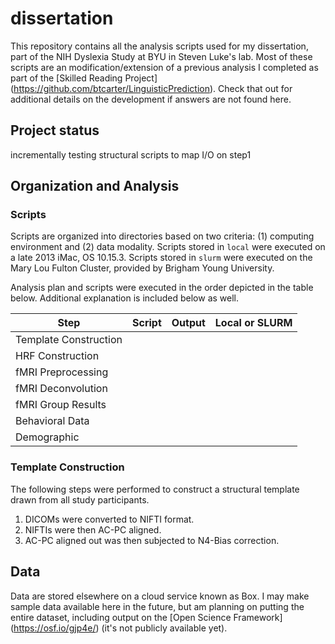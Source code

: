 # dissertation

This repository contains all the analysis scripts used for my dissertation, part of the NIH Dyslexia Study at BYU in Steven Luke's lab. Most of these scripts are an modification/extension of a previous analysis I completed as part of the [Skilled Reading Project] (https://github.com/btcarter/LinguisticPrediction). Check that out for additional details on the development if answers are not found here.

## Project status

incrementally testing structural scripts to map I/O on step1






## Organization and Analysis

### Scripts
Scripts are organized into directories based on two criteria: (1) computing environment and (2) data modality. Scripts stored in `local` were executed on a late 2013 iMac, OS 10.15.3. Scripts stored in `slurm` were executed on the Mary Lou Fulton Cluster, provided by Brigham Young University.

Analysis plan and scripts were executed in the order depicted in the table below. Additional explanation is included below as well.

| Step | Script | Output | Local or SLURM |
|------|--------|--------|----------------|
| Template Construction |
| HRF Construction |
| fMRI Preprocessing |
| fMRI Deconvolution |
| fMRI Group Results |
| Behavioral Data |
| Demographic |

### Template Construction

The following steps were performed to construct a structural template drawn from all study participants.

1. DICOMs were converted to NIFTI format.
2. NIFTIs were then AC-PC aligned.
3. AC-PC aligned out was then subjected to N4-Bias correction.

## Data

Data are stored elsewhere on a cloud service known as Box. I may make sample data available here in the future, but am planning on putting the entire dataset, including output on the [Open Science Framework] (https://osf.io/gjp4e/) (it's not publicly available yet).

